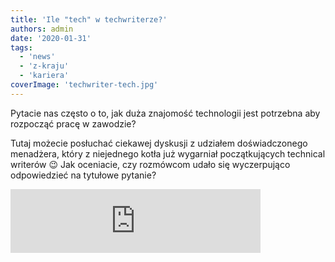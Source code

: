 ```yaml
---
title: 'Ile "tech" w techwriterze?'
authors: admin
date: '2020-01-31'
tags:
  - 'news'
  - 'z-kraju'
  - 'kariera'
coverImage: 'techwriter-tech.jpg'
---
```


Pytacie nas często o to, jak duża znajomość technologii jest potrzebna aby
rozpocząć pracę w zawodzie?

<!--truncate-->

Tutaj możecie posłuchać ciekawej dyskusji z udziałem doświadczonego menadżera,
który z niejednego kotła już wygarniał początkujących technical writerów 😉 Jak
oceniacie, czy rozmówcom udało się wyczerpująco odpowiedzieć na tytułowe
pytanie?

<iframe src="https://anchor.fm/docdeveloper/embed/episodes/12-Tech-Writer-si-rekrutuje--czyli-jak-wane-s-umiejtnoci-techniczne-ea9vra/a-a1b5e9o" width="400px" height="102px" frameBorder={0} scrolling="no" />

Szukającym praktycznej wiedzy i pierwszych wpisów w CV nieustająco polecamy
udział w
[projektach open source](../open-techwriting-sposob-na-start-i-rozwoj-kariery/index.md),
a także pouczające lektury, [szkolenia](/szkolenia/), oraz monitorowanie
[ofert pracy](/oferty-pracy), wybieranie tych dla początkujących i aplikowanie!
